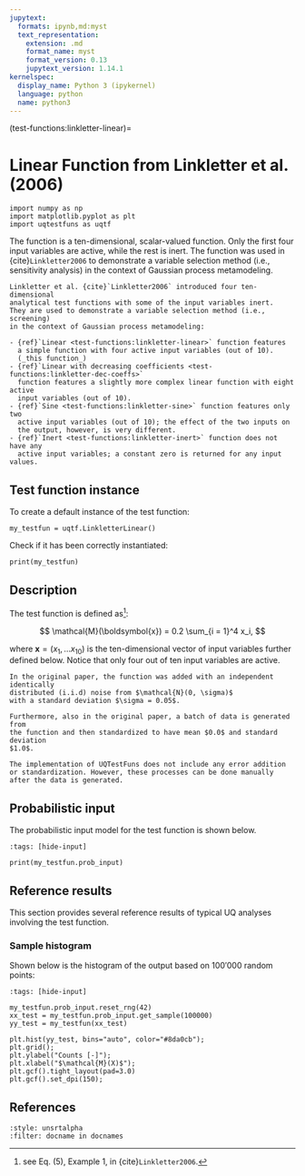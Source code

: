 ```yaml
---
jupytext:
  formats: ipynb,md:myst
  text_representation:
    extension: .md
    format_name: myst
    format_version: 0.13
    jupytext_version: 1.14.1
kernelspec:
  display_name: Python 3 (ipykernel)
  language: python
  name: python3
---
```


(test-functions:linkletter-linear)=
# Linear Function from Linkletter et al. (2006)

```{code-cell} ipython3
import numpy as np
import matplotlib.pyplot as plt
import uqtestfuns as uqtf
```

The function is a ten-dimensional, scalar-valued function.
Only the first four input variables are active, while the rest is inert.
The function was used in {cite}`Linkletter2006` to demonstrate a variable
selection method (i.e., sensitivity analysis)
in the context of Gaussian process metamodeling.

```{note}
Linkletter et al. {cite}`Linkletter2006` introduced four ten-dimensional
analytical test functions with some of the input variables inert.
They are used to demonstrate a variable selection method (i.e., screening)
in the context of Gaussian process metamodeling:

- {ref}`Linear <test-functions:linkletter-linear>` function features
  a simple function with four active input variables (out of 10).
  (_this function_)
- {ref}`Linear with decreasing coefficients <test-functions:linkletter-dec-coeffs>`
  function features a slightly more complex linear function with eight active
  input variables (out of 10).
- {ref}`Sine <test-functions:linkletter-sine>` function features only two
  active input variables (out of 10); the effect of the two inputs on
  the output, however, is very different.
- {ref}`Inert <test-functions:linkletter-inert>` function does not have any
  active input variables; a constant zero is returned for any input values.
```


## Test function instance

To create a default instance of the test function:

```{code-cell} ipython3
my_testfun = uqtf.LinkletterLinear()
```

Check if it has been correctly instantiated:

```{code-cell} ipython3
print(my_testfun)
```

## Description

The test function is defined as[^location]:

$$
\mathcal{M}(\boldsymbol{x}) = 0.2 \sum_{i = 1}^4 x_i,
$$

where $\boldsymbol{x} = \left( x_1, \ldots x_{10} \right)$
is the ten-dimensional vector of input variables further defined below.
Notice that only four out of ten input variables are active.

```{note}
In the original paper, the function was added with an independent identically
distributed (i.i.d) noise from $\mathcal{N}(0, \sigma)$
with a standard deviation $\sigma = 0.05$.

Furthermore, also in the original paper, a batch of data is generated from
the function and then standardized to have mean $0.0$ and standard deviation
$1.0$.

The implementation of UQTestFuns does not include any error addition
or standardization. However, these processes can be done manually
after the data is generated.
```

## Probabilistic input

The probabilistic input model for the test function is shown below.

```{code-cell} ipython3
:tags: [hide-input]

print(my_testfun.prob_input)
```

## Reference results

This section provides several reference results of typical UQ analyses involving
the test function.

### Sample histogram

Shown below is the histogram of the output based on $100'000$ random points:

```{code-cell} ipython3
:tags: [hide-input]

my_testfun.prob_input.reset_rng(42)
xx_test = my_testfun.prob_input.get_sample(100000)
yy_test = my_testfun(xx_test)

plt.hist(yy_test, bins="auto", color="#8da0cb");
plt.grid();
plt.ylabel("Counts [-]");
plt.xlabel("$\mathcal{M}(X)$");
plt.gcf().tight_layout(pad=3.0)
plt.gcf().set_dpi(150);
```

## References

```{bibliography}
:style: unsrtalpha
:filter: docname in docnames
```

[^location]: see Eq. (5), Example 1, in {cite}`Linkletter2006`.
